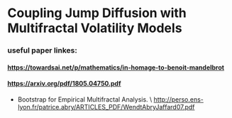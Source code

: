 # Coupling Jump Diffusion with Multifractal Volatility Models


### useful paper linkes:
#### https://towardsai.net/p/mathematics/in-homage-to-benoit-mandelbrot
#### https://arxiv.org/pdf/1805.04750.pdf


- Bootstrap for Empirical Multifractal Analysis.  \\
http://perso.ens-lyon.fr/patrice.abry/ARTICLES_PDF/WendtAbryJaffard07.pdf
